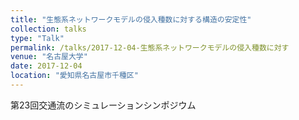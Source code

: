```yaml
---
title: "生態系ネットワークモデルの侵入種数に対する構造の安定性"
collection: talks
type: "Talk"
permalink: /talks/2017-12-04-生態系ネットワークモデルの侵入種数に対す
venue: "名古屋大学"
date: 2017-12-04
location: "愛知県名古屋市千種区"
---
```


第23回交通流のシミュレーションシンポジウム
